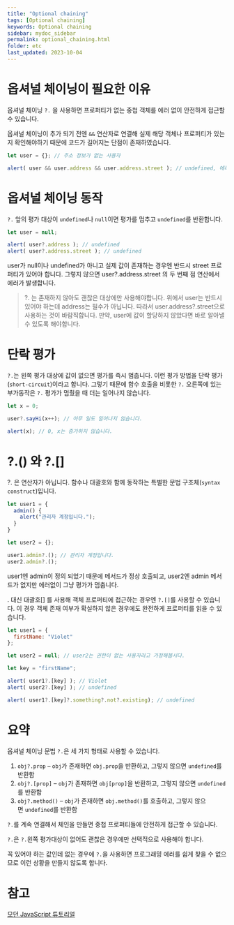 ```yaml
---
title: "Optional chaining"
tags: [Optional chaining]
keywords: Optional chaining
sidebar: mydoc_sidebar
permalink: optional_chaining.html
folder: etc
last_updated: 2023-10-04
---
```

# 옵셔널 체이닝이 필요한 이유 
옵셔널 체이닝 `?.` 을 사용하면 프로퍼티가 없는 중첩 객체를 에러 없이 안전하게 접근할 수 있습니다.

옵셔널 체이닝이 추가 되기 전엔 `&&` 연산자로 연결해 실제 해당 객체나 프로퍼티가 있는지 확인해야하기 때문에 코드가 길어지는 단점이 존재하였습니다.
```javascript
let user = {}; // 주소 정보가 없는 사용자

alert( user && user.address && user.address.street ); // undefined, 에러가 발생하지 않습니다.
```


# 옵셔널 체이닝 동작
`?.` 앞의 평가 대상이 `undefined`나 `null`이면 평가를 멈추고 `undefined`를 반환합니다.
```javascript
let user = null;

alert( user?.address ); // undefined
alert( user?.address.street ); // undefined
```

user가 null이나 undefined가 아니고 실제 값이 존재하는 경우엔 반드시 street 프로퍼티가 있어야 합니다. 그렇지 않으면 user?.address.street 의 두 번째 점 연산에서 에러가 발생합니다.

> ?. 는 존재하지 않아도 괜찮은 대상에만 사용해야합니다. 위에서 user는 반드시 있어야 하는데 address는 필수가 아닙니다. 따라서 user.address?.street으로 사용하는 것이 바람직합니다. 만약, user에 값이 할당하지 않았다면 바로 알아낼 수 있도록 해야합니다.


# 단락 평가
`?.`는 왼쪽 평가 대상에 값이 없으면 평가를 즉시 멈춥니다. 이런 평가 방법을 단락 평가(`short-circuit`)이라고 합니다.
그렇기 때문에 함수 호출을 비롯한 `?.` 오른쪽에 있는 부가동작은 `?.` 평가가 멈췄을 때 더는 일어나지 않습니다.
```javascript
let x = 0;

user?.sayHi(x++); // 아무 일도 일어나지 않습니다.

alert(x); // 0, x는 증가하지 않습니다.
```

# ?.() 와 ?.[]
?. 은 연산자가 아닙니다. 함수나 대괄호와 함께 동작하는 특별한 문법 구조체(`syntax construct`)입니다.

```javascript
let user1 = {
  admin() {
    alert("관리자 계정입니다.");
  }
}

let user2 = {};

user1.admin?.(); // 관리자 계정입니다.
user2.admin?.();
```
user1엔 admin이 정의 되었기 때문에 메서드가 정상 호출되고, user2엔 admin 메서드가 없지만 에러없이 그냥 평가가 멈춥니다. 

. 대신 대괄호[] 를 사용해 객체 프로퍼티에 접근하는 경우엔 `?.[]`를 사용할 수 있습니다. 이 경우 객체 존재 여부가 확실하지 않은 경우에도 완전하게 프로퍼티를 읽을 수 있습니다.
```javascript
let user1 = {
  firstName: "Violet"
};

let user2 = null; // user2는 권한이 없는 사용자라고 가정해봅시다.

let key = "firstName";

alert( user1?.[key] ); // Violet
alert( user2?.[key] ); // undefined

alert( user1?.[key]?.something?.not?.existing); // undefined
```

# 요약

옵셔널 체이닝 문법 `?.`은 세 가지 형태로 사용할 수 있습니다.

1. `obj?.prop` – `obj`가 존재하면 `obj.prop`을 반환하고, 그렇지 않으면 `undefined`를 반환함
2. `obj?.[prop]` – `obj`가 존재하면 `obj[prop]`을 반환하고, 그렇지 않으면 `undefined`를 반환함
3. `obj?.method()` – `obj`가 존재하면 `obj.method()`를 호출하고, 그렇지 않으면 `undefined`를 반환함


`?.`를 계속 연결해서 체인을 만들면 중첩 프로퍼티들에 안전하게 접근할 수 있습니다.

`?.`은 `?.`왼쪽 평가대상이 없어도 괜찮은 경우에만 선택적으로 사용해야 합니다.

꼭 있어야 하는 값인데 없는 경우에 `?.`을 사용하면 프로그래밍 에러를 쉽게 찾을 수 없으므로 이런 상황을 만들지 않도록 합니다.


# 참고 
[모던 JavaScript 튜토리얼](https://ko.javascript.info/optional-chaining#ref-245)
